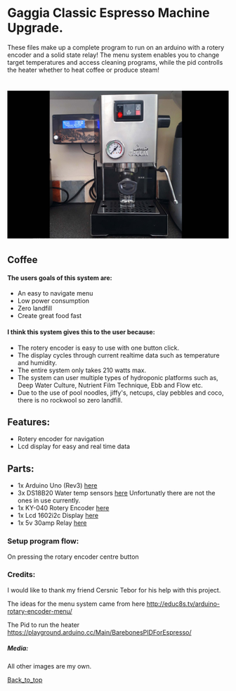 # Gaggia Classic Espresso Machine Upgrade.

These files make up a complete program to run on an arduino with a rotery encoder and a solid state relay!
The menu system enables you to change target temperatures and access cleaning programs, while the pid controlls the heater 
whether to heat coffee or produce steam!



<h1 align="center">
   <img src="https://github.com/jonathanw82/Coffee/blob/master/images/repoimage.jpg" alt="Coffee"/>
 </h1>
 
## Coffee



#### The users goals of this system are:
* An easy to navigate menu
* Low power consumption
* Zero landfill
* Create great food fast


#### I think this system gives this to the user because:
* The rotery encoder is easy to use with one button click.
* The display cycles through current realtime data such as temperature and humidity.
* The entire system only takes 210 watts max.
* The system can user multiple types of hydroponic platforms such as, Deep Water Culture, Nutrient Film Technique, Ebb and Flow etc.
* Due to the use of pool noodles, jiffy's, netcups, clay pebbles and coco, there is no rockwool so zero landfill.

 
 ## Features:
* Rotery encoder for navigation
* Lcd display for easy and real time data
  
 
## Parts:
* 1x Arduino Uno (Rev3) [here](https://store.arduino.cc/arduino-uno-rev3)
* 3x DS18B20 Water temp sensors [here](https://www.cricklewoodelectronics.com/Waterproof-Digital-Temperature-Probe-for-Arduino-DS18B20.html) Unfortunatly there are not the ones in use currently.
* 1x KY-040 Rotery Encoder [here](https://www.cricklewoodelectronics.com/Rotary-encoder-module-for-Arduino-KY-040.html?gclid=EAIaIQobChMIybWK-_Pl6QIVS7DtCh2XhAvKEAQYAyABEgKdBPD_BwE) 
* 1x Lcd 1602i2c Display [here](https://create.arduino.cc/projecthub/Oniichan_is_ded/lcd-i2c-tutorial-664e5a)
* 1x 5v 30amp Relay [here](https://robotdyn.com/relay-module-1-relay-5v-30a.html)



### Setup program flow:
On pressing the rotary encoder centre button





### Credits:
I would like to thank my friend Cersnic Tebor for his help with this project.

The ideas for the menu system came from here 
http://educ8s.tv/arduino-rotary-encoder-menu/

The Pid to run the heater
https://playground.arduino.cc/Main/BarebonesPIDForEspresso/


##### Media:


All other images are my own.

[Back_to_top](#Hydroponics)
